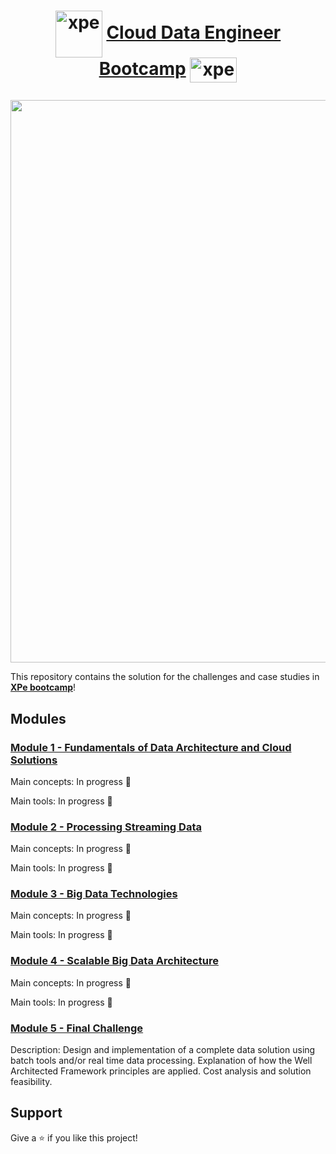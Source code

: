 # <p align="center" style="margin-top: 0px;"><img align="center" alt="xpe" height="75" width="75" src="https://user-images.githubusercontent.com/48625700/195990032-7cf8a32a-40a8-496a-bf12-30acadf8c4cb.svg"> [Cloud Data Engineer Bootcamp](https://www.xpeducacao.com.br/bootcamp/engenheiro-de-dados-cloud) <img align="center" alt="xpe" height="40" width="75" src="https://user-images.githubusercontent.com/48625700/195990434-47cbacbb-8a78-427f-8f5a-7b1640f90819.png">

<p align="center">
  <img width="900" src="https://user-images.githubusercontent.com/48625700/195993069-9322758b-cd21-4a67-b39f-400721a874c4.png">
</p>

This repository contains the solution for the challenges and case studies in **[XPe bootcamp](https://www.xpeducacao.com.br/bootcamp/engenheiro-de-dados-cloud)**!

## Modules

### [Module 1 - Fundamentals of Data Architecture and Cloud Solutions](https://github.com/mascalmeida/bootcamp-xpe-data-eng-cloud/tree/main/module%201%20-%20Fundamentals%20of%20Data%20Architecture%20and%20Cloud%20Solutions)

Main concepts: In progress 🚧

Main tools: In progress 🚧

### [Module 2 - Processing Streaming Data](https://github.com/mascalmeida/bootcamp-xpe-data-eng-cloud/tree/main/module%202%20-%20Processing%20Streaming%20Data)

Main concepts: In progress 🚧

Main tools: In progress 🚧

### [Module 3 - Big Data Technologies](https://github.com/mascalmeida/bootcamp-xpe-data-eng-cloud/tree/main/module%203%20-%20Big%20Data%20Technologies)

Main concepts: In progress 🚧

Main tools: In progress 🚧

### [Module 4 - Scalable Big Data Architecture](https://github.com/mascalmeida/bootcamp-xpe-data-eng-cloud/tree/main/module%204%20-%20Scalable%20Big%20Data%20Architecture)

Main concepts: In progress 🚧

Main tools: In progress 🚧

### [Module 5 - Final Challenge](https://github.com/mascalmeida/bootcamp-xpe-data-eng-cloud/tree/main/module%205%20-%20Final%20Challenge)

Description: Design and implementation of a complete data solution using batch tools and/or real time data processing. Explanation of how the Well Architected Framework principles are applied. Cost analysis and solution feasibility.

## Support
Give a ⭐️ if you like this project!
